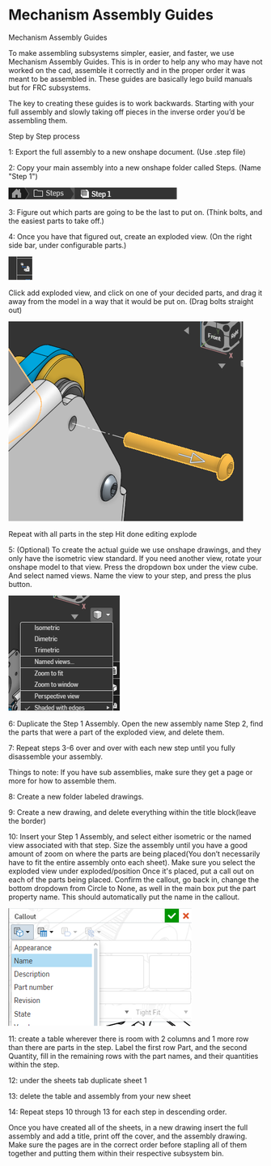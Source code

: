 # Mechanism Assembly Guides


Mechanism Assembly Guides

To make assembling subsystems simpler, easier, and faster, we use Mechanism Assembly Guides. This is in order to help any who may have not worked on the cad, assemble it correctly and in the proper order it was meant to be assembled in. These guides are basically lego build manuals but for FRC subsystems. 

The key to creating these guides is to work backwards. Starting with your full assembly and slowly taking off pieces in the inverse order you’d be assembling them. 

Step by Step process

1: Export the full assembly to a new onshape document. (Use .step file)

2: Copy your main assembly into a new onshape folder called Steps. (Name "Step 1")

![alt text](Assembly1.png)

3: Figure out which parts are going to be the last to put on. (Think bolts, and the easiest parts to take off.)

4: Once you have that figured out, create an exploded view. (On the right side bar, under configurable parts.)

![alt text](Assembly2.png)

Click add exploded view, and click on one of your decided parts, and drag it away from the model in a way that it would be put on. (Drag bolts straight out)

![alt text](Assembly3.png)

Repeat with all parts in the step
Hit done editing explode

5: (Optional) To create the actual guide we use onshape drawings, and they only have the isometric view standard. If you need another view, rotate your onshape model to that view. Press the dropdown box under the view cube. And select named views. Name the view to your step, and press the plus button.

![alt text](Assembly4.png)

6: Duplicate the Step 1 Assembly. Open the new assembly name Step 2, find the parts that were a part of the exploded view, and delete them.

7: Repeat steps 3-6 over and over with each new step until you fully disassemble your assembly. 

Things to note: If you have sub assemblies, make sure they get a page or more for how to assemble them.

8: Create a new folder labeled drawings.

9: Create a new drawing, and delete everything within the title block(leave the border)

10: Insert your Step 1 Assembly, and select either isometric or the named view associated with that step. 
Size the assembly until you have a good amount of zoom on where the parts are being placed(You don’t necessarily have to fit the entire assembly onto each sheet). 
Make sure you select the exploded view under exploded/position
Once it's placed, put a call out on each of the parts being placed. Confirm the callout, go back in, change the bottom dropdown from Circle to None, as well in the main box put the part property name. This should automatically put the name in the callout.

![alt text](Assembly5.png)

11: create a table wherever there is room with 2 columns and 1 more row than there are parts in the step. Label the first row Part, and the second Quantity, fill in the remaining rows with the part names, and their quantities within the step. 

12: under the sheets tab duplicate sheet 1

13: delete the table and assembly from your new sheet

14: Repeat steps 10 through 13 for each step in descending order. 


Once you have created all of the sheets, in a new drawing insert the full assembly and add a title, print off the cover, and the assembly drawing. Make sure the pages are in the correct order before stapling all of them together and putting them within their respective subsystem bin. 

